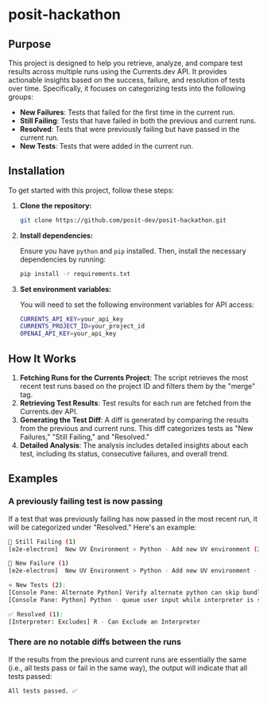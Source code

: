 # posit-hackathon

## Purpose

This project is designed to help you retrieve, analyze, and compare test results across multiple runs using the Currents.dev API. It provides actionable insights based on the success, failure, and resolution of tests over time. Specifically, it focuses on categorizing tests into the following groups:

- **New Failures**: Tests that failed for the first time in the current run.
- **Still Failing**: Tests that have failed in both the previous and current runs.
- **Resolved**: Tests that were previously failing but have passed in the current run.
- **New Tests**: Tests that were added in the current run.

## Installation

To get started with this project, follow these steps:

1. **Clone the repository:**

    ```bash
    git clone https://github.com/posit-dev/posit-hackathon.git
    ```

2. **Install dependencies:**

    Ensure you have `python` and `pip` installed. Then, install the necessary dependencies by running:

    ```bash
    pip install -r requirements.txt
    ```

3. **Set environment variables:**

    You will need to set the following environment variables for API access:

    ```bash
    CURRENTS_API_KEY=your_api_key
    CURRENTS_PROJECT_ID=your_project_id
    OPENAI_API_KEY=your_api_key
    ```

## How It Works

1. **Fetching Runs for the Currents Project**: The script retrieves the most recent test runs based on the project ID and filters them by the "merge" tag.
2. **Retrieving Test Results**: Test results for each run are fetched from the Currents.dev API.
3. **Generating the Test Diff**: A diff is generated by comparing the results from the previous and current runs. This diff categorizes tests as "New Failures," "Still Failing," and "Resolved."
4. **Detailed Analysis**: The analysis includes detailed insights about each test, including its status, consecutive failures, and overall trend.

## Examples

### A previously failing test is now passing

If a test that was previously failing has now passed in the most recent run, it will be categorized under "Resolved." Here's an example:

```bash
🫠 Still Failing (1)
[e2e-electron]  New UV Environment > Python - Add new UV environment (3 consecutive fails) - since commit [abc1234](http://www.google.com)

🔴 New Failure (1)
[e2e-electron]  New UV Environment > Python - Add new UV environment - Timed out 15000ms waiting for locator('.quick-input-widget .quick-input-box input') to be not visible. The locator remained visible unexpectedly

⭐️ New Tests (2):
[Console Pane: Alternate Python] Verify alternate python can skip bundled ipykernel (added by Marie Idleman)
[Console Pane: Python] Python - queue user input while interpreter is starting (added by Marie Idleman)

✅ Resolved (1):
[Interpreter: Excludes] R - Can Exclude an Interpreter
```

### There are no notable diffs between the runs

If the results from the previous and current runs are essentially the same (i.e., all tests pass or fail in the same way), the output will indicate that all tests passed:

```bash
All tests passed. ✅
```


